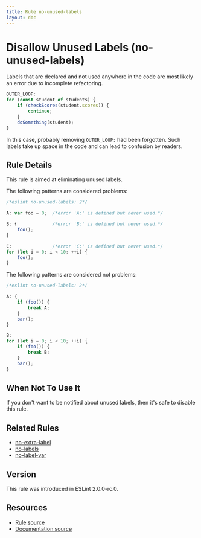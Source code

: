 ```yaml
---
title: Rule no-unused-labels
layout: doc
---
```

<!-- Note: No pull requests accepted for this file. See README.md in the root directory for details. -->
# Disallow Unused Labels (no-unused-labels)

Labels that are declared and not used anywhere in the code are most likely an error due to incomplete refactoring.

```js
OUTER_LOOP:
for (const student of students) {
    if (checkScores(student.scores)) {
        continue;
    }
    doSomething(student);
}
```

In this case, probably removing `OUTER_LOOP:` had been forgotten.
Such labels take up space in the code and can lead to confusion by readers.

## Rule Details

This rule is aimed at eliminating unused labels.

The following patterns are considered problems:

```js
/*eslint no-unused-labels: 2*/

A: var foo = 0;  /*error 'A:' is defined but never used.*/

B: {             /*error 'B:' is defined but never used.*/
    foo();
}

C:               /*error 'C:' is defined but never used.*/
for (let i = 0; i < 10; ++i) {
    foo();
}
```

The following patterns are considered not problems:

```js
/*eslint no-unused-labels: 2*/

A: {
    if (foo()) {
        break A;
    }
    bar();
}

B:
for (let i = 0; i < 10; ++i) {
    if (foo()) {
        break B;
    }
    bar();
}
```

## When Not To Use It

If you don't want to be notified about unused labels, then it's safe to disable this rule.

## Related Rules

* [no-extra-label](./no-extra-label)
* [no-labels](./no-labels)
* [no-label-var](./no-label-var)

## Version

This rule was introduced in ESLint 2.0.0-rc.0.

## Resources

* [Rule source](https://github.com/eslint/eslint/tree/master/lib/rules/no-unused-labels.js)
* [Documentation source](https://github.com/eslint/eslint/tree/master/docs/rules/no-unused-labels.md)
